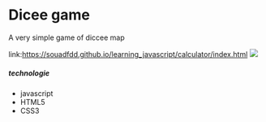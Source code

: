 <h1>Dicee game</h1>
<p>A  very simple game of diccee map<p>

 link:<a target="_blank" >https://souadfdd.github.io/learning_javascript/calculator/index.html</a>
 <img src="Capture.JPG">
  
  
  <h5>technologie</h5>
  <ul>
  <li>javascript</li>
  <li>HTML5</li>
  <li>CSS3</li>
